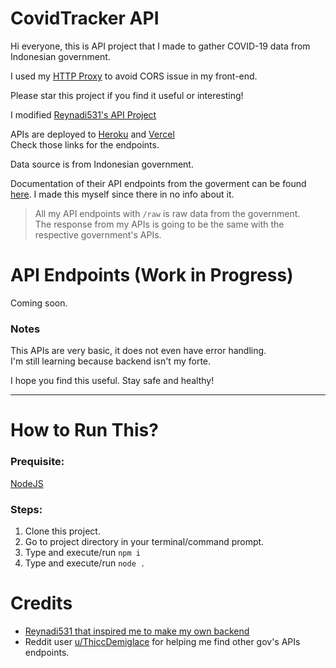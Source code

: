 # CovidTracker API

Hi everyone, this is API project that I made to gather COVID-19 data from Indonesian government.

I used my [HTTP Proxy](https://blue-river-c848.vincenthary19.workers.dev) to avoid CORS issue in my front-end.

Please star this project if you find it useful or interesting!

I modified [Reynadi531's API Project](https://github.com/Reynadi531/api-covid19-indonesia-v2)

APIs are deployed to [Heroku](https://covidtracker-vincenth19-be.herokuapp.com/api) and [Vercel](https://covidtracker-backend.vercel.app/api/) \
Check those links for the endpoints.

Data source is from Indonesian government.

Documentation of their API endpoints from the goverment can be found [here](https://documenter.getpostman.com/view/16605343/Tzm6nwoS#d35f1c32-56d8-4af1-8d6e-ef3397653f99). I made this myself since there in no info about it.

> All my API endpoints with `/raw` is raw data from the government.
> <br>The response from my APIs is going to be the same with the respective government's APIs.

# API Endpoints (Work in Progress)

Coming soon.

### Notes

This APIs are very basic, it does not even have error handling. \
I'm still learning because backend isn't my forte.

I hope you find this useful. Stay safe and healthy!

---

# How to Run This?

### Prequisite:

[NodeJS](https://nodejs.org/en/)

### Steps:

1. Clone this project.
2. Go to project directory in your terminal/command prompt.
3. Type and execute/run `npm i`
4. Type and execute/run `node .`

# Credits

- [Reynadi531 that inspired me to make my own backend](https://github.com/Reynadi531/api-covid19-indonesia-v2)
- Reddit user [u/ThiccDemiglace](https://www.reddit.com/user/ThiccDemiglace/) for helping me find other gov's APIs endpoints.
